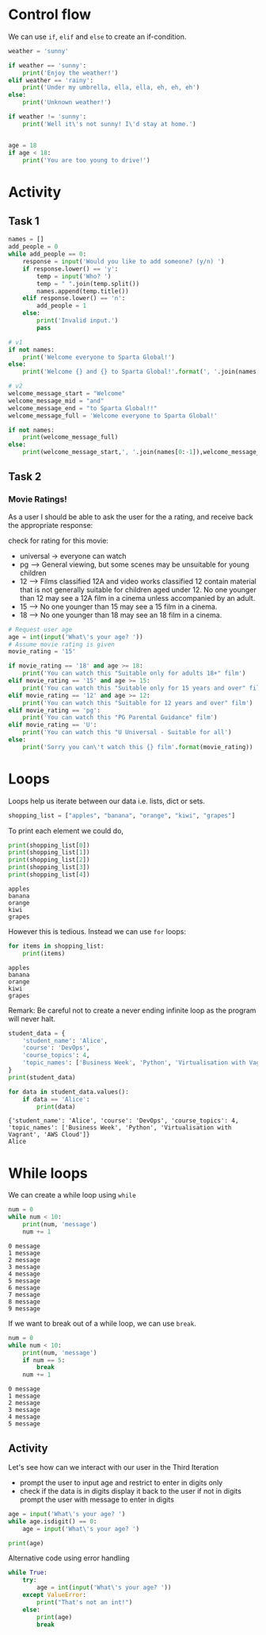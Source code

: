 # Control flow
We can use `if`, `elif` and `else` to create an if-condition.
```python
weather = 'sunny'

if weather == 'sunny':
    print('Enjoy the weather!')
elif weather == 'rainy':
    print('Under my umbrella, ella, ella, eh, eh, eh')
else:
    print('Unknown weather!')

if weather != 'sunny':
    print('Well it\'s not sunny! I\'d stay at home.')


age = 18
if age < 18:
    print('You are too young to drive!')
```
# Activity
## Task 1
```python
names = []
add_people = 0
while add_people == 0:
    response = input('Would you like to add someone? (y/n) ')
    if response.lower() == 'y':
        temp = input('Who? ')
        temp = " ".join(temp.split())
        names.append(temp.title())
    elif response.lower() == 'n':
        add_people = 1
    else:
        print('Invalid input.')
        pass

# v1
if not names:
    print('Welcome everyone to Sparta Global!')
else:
    print('Welcome {} and {} to Sparta Global!'.format(', '.join(names[0:-1]), names[-1]))

# v2
welcome_message_start = "Welcome"
welcome_message_mid = "and"
welcome_message_end = "to Sparta Global!!"
welcome_message_full = 'Welcome everyone to Sparta Global!'

if not names:
    print(welcome_message_full)
else:
    print(welcome_message_start,', '.join(names[0:-1]),welcome_message_mid, names[-1] , welcome_message_end)
```
## Task 2
### Movie Ratings!
As a user I should be able to ask the user for the a rating, and receive back the appropriate response:

check for rating for this movie:
- universal -> everyone can watch
- pg --> General viewing, but some scenes may be unsuitable for young children
- 12 -->  Films classified 12A and video works classified 12 contain material that is not generally suitable for children aged under 12. No one younger than 12 may see a 12A film in a cinema unless accompanied by an adult.
- 15 --> No one younger than 15 may see a 15 film in a cinema.
- 18 --> No one younger than 18 may see an 18 film in a cinema.
```python
# Request user age
age = int(input('What\'s your age? '))
# Assume movie rating is given
movie_rating = '15'

if movie_rating == '18' and age >= 18:
    print('You can watch this "Suitable only for adults 18+" film')
elif movie_rating == '15' and age >= 15:
    print('You can watch this "Suitable only for 15 years and over" film')
elif movie_rating == '12' and age >= 12:
    print('You can watch this "Suitable for 12 years and over" film')
elif movie_rating == 'pg':
    print('You can watch this "PG Parental Guidance" film')
elif movie_rating == 'U':
    print('You can watch this "U Universal - Suitable for all')
else:
    print('Sorry you can\'t watch this {} film'.format(movie_rating))
```

# Loops
Loops help us iterate between our data i.e. lists, dict or sets.
```python
shopping_list = ["apples", "banana", "orange", "kiwi", "grapes"]
```
To print each element we could do,
```python
print(shopping_list[0])
print(shopping_list[1])
print(shopping_list[2])
print(shopping_list[3])
print(shopping_list[4])
```
```commandline
apples
banana
orange
kiwi
grapes
```
However this is tedious. Instead we can use `for` loops:
```python
for items in shopping_list:
    print(items)
```
```commandline
apples
banana
orange
kiwi
grapes
```
Remark: Be careful not to create a never ending infinite loop as the program will never halt.
```python
student_data = {
    'student_name': 'Alice',
    'course': 'DevOps',
    'course_topics': 4,
    'topic_names': ['Business Week', 'Python', 'Virtualisation with Vagrant', 'AWS Cloud'],
}
print(student_data)

for data in student_data.values():
    if data == 'Alice':
        print(data)
```
```commandline
{'student_name': 'Alice', 'course': 'DevOps', 'course_topics': 4, 'topic_names': ['Business Week', 'Python', 'Virtualisation with Vagrant', 'AWS Cloud']}
Alice
```

# While loops
We can create a while loop using `while`
```python
num = 0
while num < 10:
    print(num, 'message')
    num += 1
``` 
```commandline
0 message
1 message
2 message
3 message
4 message
5 message
6 message
7 message
8 message
9 message
```
If we want to break out of a while loop, we can use `break`.
```python
num = 0
while num < 10:
    print(num, 'message')
    if num == 5:
        break
    num += 1
```
```commandline
0 message
1 message
2 message
3 message
4 message
5 message
```
## Activity
Let's see how can we interact with our user in the Third Iteration

- prompt the user to input age and restrict to enter in digits only
- check if the data is in digits display it back to the user if not in digits prompt the user with message to enter in digits

```python
age = input('What\'s your age? ')
while age.isdigit() == 0:
    age = input('What\'s your age? ')

print(age)
```
Alternative code using error handling
```python
while True:
    try:
        age = int(input('What\'s your age? '))
    except ValueError:
        print("That's not an int!")
    else:
        print(age)
        break
```